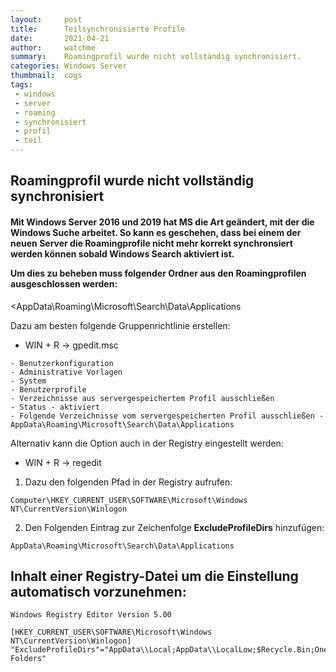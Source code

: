 ```yaml
---
layout:     post
title:      Teilsynchronisierte Profile
date:       2021-04-21
author:     watchme
summary:    Roamingprofil wurde nicht vollständig synchronisiert.
categories: Windows Server
thumbnail:  cogs
tags:
 - windows
 - server
 - roaming
 - synchronisiert
 - profil
 - teil
---
```


## Roamingprofil wurde nicht vollständig synchronisiert

<h4>Mit Windows Server 2016 und 2019 hat MS die Art geändert, mit der die Windows Suche arbeitet.
So kann es geschehen, dass bei einem der neuen Server die Roamingprofile nicht mehr korrekt synchronsiert werden können sobald Windows Search aktiviert ist.  
  
Um dies zu beheben muss folgender Ordner aus den Roamingprofilen ausgeschlossen werden:</h4>
<AppData\Roaming\Microsoft\Search\Data\Applications


Dazu am besten folgende Gruppenrichtlinie erstellen:
  - WIN + R -> gpedit.msc

```
- Benutzerkonfiguration
- Administrative Vorlagen
- System
- Benutzerprofile
- Verzeichnisse aus servergespeichertem Profil ausschließen
- Status - aktiviert
- Folgende Verzeichnisse vom servergespeicherten Profil ausschließen - AppData\Roaming\Microsoft\Search\Data\Applications  
```

Alternativ kann die Option auch in der Registry eingestellt werden:
  - WIN + R -> regedit
1. Dazu den folgenden Pfad in der Registry aufrufen:
```
Computer\HKEY_CURRENT_USER\SOFTWARE\Microsoft\Windows NT\CurrentVersion\Winlogon
```
2. Den Folgenden Eintrag zur Zeichenfolge **ExcludeProfileDirs** hinzufügen:
```
AppData\Roaming\Microsoft\Search\Data\Applications
```

## Inhalt einer Registry-Datei um die Einstellung automatisch vorzunehmen:

```
Windows Registry Editor Version 5.00

[HKEY_CURRENT_USER\SOFTWARE\Microsoft\Windows NT\CurrentVersion\Winlogon]
"ExcludeProfileDirs"="AppData\\Local;AppData\\LocalLow;$Recycle.Bin;OneDrive;Work Folders"
```